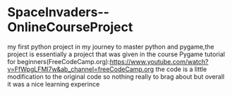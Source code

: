 # SpaceInvaders--OnlineCourseProject
my first python project in my journey to master python and pygame,the project is essentially a project that was given in the course Pygame tutorial for beginners(FreeCodeCamp.org):https://www.youtube.com/watch?v=FfWpgLFMI7w&ab_channel=freeCodeCamp.org
the code is a little modification to the original code so nothing really to brag about but overall it was a nice learning experince
